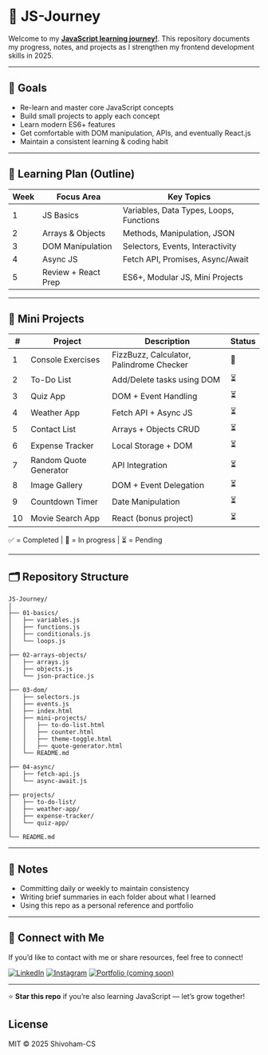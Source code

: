 # 🧠 JS-Journey

Welcome to my **[JavaScript learning journey!](https://github.com/shivoham-cs/JS-Journey)**. 
This repository documents my progress, notes, and projects as I strengthen my frontend development skills in 2025.

---

## 🚀 Goals
- Re-learn and master core JavaScript concepts  
- Build small projects to apply each concept  
- Learn modern ES6+ features  
- Get comfortable with DOM manipulation, APIs, and eventually React.js  
- Maintain a consistent learning & coding habit  

---

## 📆 Learning Plan (Outline)
| Week | Focus Area | Key Topics |
|------|-------------|------------|
| 1 | JS Basics | Variables, Data Types, Loops, Functions |
| 2 | Arrays & Objects | Methods, Manipulation, JSON |
| 3 | DOM Manipulation | Selectors, Events, Interactivity |
| 4 | Async JS | Fetch API, Promises, Async/Await |
| 5 | Review + React Prep | ES6+, Modular JS, Mini Projects |

---

## 🧩 Mini Projects
| # | Project | Description | Status |
|---|----------|-------------|--------|
| 1 | Console Exercises | FizzBuzz, Calculator, Palindrome Checker | 🔄 |
| 2 | To-Do List | Add/Delete tasks using DOM | ⏳ |
| 3 | Quiz App | DOM + Event Handling | ⏳ |
| 4 | Weather App | Fetch API + Async JS | ⏳ |
| 5 | Contact List | Arrays + Objects CRUD | ⏳ |
| 6 | Expense Tracker | Local Storage + DOM | ⏳ |
| 7 | Random Quote Generator | API Integration | ⏳ |
| 8 | Image Gallery | DOM + Event Delegation | ⏳ |
| 9 | Countdown Timer | Date Manipulation | ⏳ |
| 10 | Movie Search App | React (bonus project) | ⏳ |

✅ = Completed | 🔄 = In progress | ⏳ = Pending  

---

## 🗂️ Repository Structure

```
JS-Journey/
│
├── 01-basics/
│   ├── variables.js
│   ├── functions.js
│   ├── conditionals.js
│   └── loops.js
│
├── 02-arrays-objects/
│   ├── arrays.js
│   ├── objects.js
│   └── json-practice.js
│
├── 03-dom/
│   ├── selectors.js
│   ├── events.js
│   ├── index.html
│   ├── mini-projects/
│   │   ├── to-do-list.html
│   │   ├── counter.html
│   │   ├── theme-toggle.html
│   │   ├── quote-generator.html
│   └── README.md
│
├── 04-async/
│   ├── fetch-api.js
│   └── async-await.js
│
├── projects/
│   ├── to-do-list/
│   ├── weather-app/
│   ├── expense-tracker/
│   └── quiz-app/
│
└── README.md

```

---

## 🧠 Notes
- Committing daily or weekly to maintain consistency  
- Writing brief summaries in each folder about what I learned  
- Using this repo as a personal reference and portfolio  

---

## 💬 Connect with Me
If you’d like to contact with me or share resources, feel free to connect!  

[![LinkedIn](https://img.shields.io/badge/LinkedIn-blue?style=for-the-badge&logo=linkedin)](https://www.linkedin.com/in/shivoham-cs/)
[![Instagram](https://img.shields.io/badge/Instagram-purple?style=for-the-badge&logo=instagram)](https://www.instagram.com/shivoham_cs)
[![Portfolio (coming soon)](https://img.shields.io/badge/Portfolio-coming%20soon-lightgrey?style=for-the-badge&logo=firefox)](#)

---

⭐ **Star this repo** if you’re also learning JavaScript — let’s grow together!

## License
MIT © 2025 Shivoham-CS
